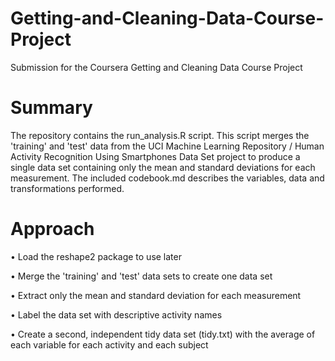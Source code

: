 # Getting-and-Cleaning-Data-Course-Project
Submission for the Coursera Getting and Cleaning Data Course Project

# Summary
The repository contains the run_analysis.R script. This script merges the 'training' and 'test' data from the UCI Machine Learning Repository / Human Activity Recognition Using Smartphones Data Set project to produce a single data set containing only the mean and standard deviations for each measurement. The included codebook.md describes the variables, data and transformations performed.

# Approach	
•	Load the reshape2 package to use later

•	Merge the 'training' and 'test' data sets to create one data set

•	Extract only the mean and standard deviation for each measurement

•	Label the data set with descriptive activity names

•	Create a second, independent tidy data set (tidy.txt) with the average of each variable for each activity and each subject
